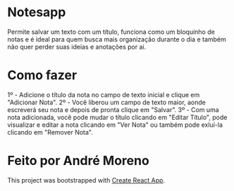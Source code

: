 # Notesapp

Permite salvar um texto com um título, funciona como um bloquinho de notas e é ideal para quem busca mais organização durante o dia e também não quer perder suas ideias e anotações por ai.


# Como fazer

  1º - Adicione o título da nota no campo de texto inicial e clique em "Adicionar Nota".
  2º - Você liberou um campo de texto maior, aonde escreverá seu nota e depois de pronta clique em "Salvar".
  3º - Com uma nota adicionada, você pode mudar o título clicando em "Editar Título", pode visualizar e editar a nota clicando em "Ver Nota" ou também pode exluí-la clicando em "Remover Nota".


# Feito por André Moreno

This project was bootstrapped with [Create React App](https://github.com/facebook/create-react-app).


 
